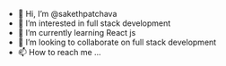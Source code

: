 - 👋 Hi, I’m @sakethpatchava
- 👀 I’m interested in full stack development
- 🌱 I’m currently learning React js
- 💞️ I’m looking to collaborate on full stack development
- 📫 How to reach me ...

<!---
sakethpatchava/sakethpatchava is a ✨ special ✨ repository because its `README.md` (this file) appears on your GitHub profile.
You can click the Preview link to take a look at your changes.
--->
